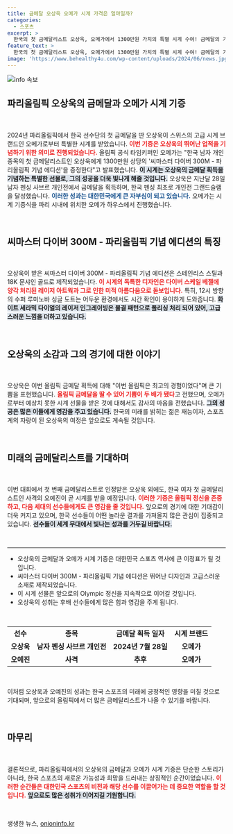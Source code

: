 ```yaml
---
title: 금메달 오상욱 오메가 시계 가격은 얼마일까?
categories:
  - 스포츠
excerpt: >
  한국의 첫 금메달리스트 오상욱, 오메가에서 1300만원 가치의 특별 시계 수여! 금메달의 기쁨을 두 배로 만든 이 시계는 올림픽 기념 에디션으로 독특한 디자인이 돋보인다. 오상욱의 소감을 통해 그의 환희를 느껴보세요!
feature_text: >
  한국의 첫 금메달리스트 오상욱, 오메가에서 1300만원 가치의 특별 시계 수여! 금메달의 기쁨을 두 배로 만든 이 시계는 올림픽 기념 에디션으로 독특한 디자인이 돋보인다. 오상욱의 소감을 통해 그의 환희를 느껴보세요!
image: 'https://www.behealthy4u.com/wp-content/uploads/2024/06/news.jpg'
---
```


<p><img src="https://www.behealthy4u.com/wp-content/uploads/2024/06/news.jpg" alt="info 속보" /></p>

<h2 data-ke-size="size26">파리올림픽 오상욱의 금메달과 오메가 시계 기증</h2>

<p data-ke-size="size16">&nbsp;</p>

<p data-ke-size="size16">2024년 파리올림픽에서 한국 선수단의 첫 금메달을 딴 오상욱이 스위스의 고급 시계 브랜드인 오메가로부터 특별한 시계를 받았습니다. <b><span style="color: #ee2323;">이번 기증은 오상욱의 뛰어난 업적을 기념하기 위한 의미로 진행되었습니다.</span></b> 올림픽 공식 타임키퍼인 오메가는 "한국 남자 개인 종목의 첫 금메달리스트인 오상욱에게 1300만원 상당의 '씨마스터 다이버 300M - 파리올림픽 기념 에디션'을 증정한다"고 발표했습니다. <b><span style="background-color: #21538527;">이 시계는 오상욱의 금메달 획득을 기념하는 특별한 선물로, 그의 성공을 더욱 빛나게 해줄 것입니다.</span></b> 오상욱은 지난달 28일 남자 펜싱 사브르 개인전에서 금메달을 획득하며, 한국 펜싱 최초로 개인전 그랜드슬램을 달성했습니다. <b><span style="color: #1a5490;">이러한 성과는 대한민국에게 큰 자부심이 되고 있습니다.</span></b> 오메가는 시계 기증식을 파리 시내에 위치한 오메가 하우스에서 진행했습니다.</p>

<p data-ke-size="size16">&nbsp;</p>

<h2 data-ke-size="size26">씨마스터 다이버 300M - 파리올림픽 기념 에디션의 특징</h2>

<p data-ke-size="size16">&nbsp;</p>

<p data-ke-size="size16">오상욱이 받은 씨마스터 다이버 300M - 파리올림픽 기념 에디션은 스테인리스 스틸과 18K 문샤인 골드로 제작되었습니다. <b><span style="color: #ee2323;">이 시계의 독특한 디자인은 다이버 스케일 베젤에 양각 처리된 레이저 아트웍과 그로 인한 미적 아름다움으로 돋보입니다.</span></b> 특히, 12시 방향의 수퍼 루미노바 싱글 도트는 어두운 환경에서도 시간 확인이 용이하게 도와줍니다. <b><span style="background-color: #21538527;">화이트 세라믹 다이얼의 레이저 인그레이빙은 물결 패턴으로 폴리싱 처리 되어 있어, 고급스러운 느낌을 더하고 있습니다.</span></b> 

<p data-ke-size="size16">&nbsp;</p>

<h2 data-ke-size="size26">오상욱의 소감과 그의 경기에 대한 이야기</h2>

<p data-ke-size="size16">&nbsp;</p>

<p data-ke-size="size16">오상욱은 이번 올림픽 금메달 획득에 대해 "이번 올림픽은 최고의 경험이었다"며 큰 기쁨을 표현했습니다. <b><span style="color: #ee2323;">올림픽 금메달을 딸 수 있어 기쁨이 두 배가 됐다</span></b>고 전했으며, 오메가로부터 예상치 못한 시계 선물을 받은 것에 대해서도 감사의 마음을 전했습니다. <b><span style="background-color: #21538527;">그의 성공은 많은 이들에게 영감을 주고 있습니다.</span></b> 한국의 미래를 밝히는 젊은 재능이자, 스포츠계의 자랑이 된 오상욱의 여정은 앞으로도 계속될 것입니다.</p>

<p data-ke-size="size16">&nbsp;</p>

<h2 data-ke-size="size26">미래의 금메달리스트를 기대하며</h2>

<p data-ke-size="size16">&nbsp;</p>

<p data-ke-size="size16">이번 대회에서 첫 번째 금메달리스트로 인정받은 오상욱 외에도, 한국 여자 첫 금메달리스트인 사격의 오예진이 곧 시계를 받을 예정입니다. <b><span style="color: #ee2323;">이러한 기증은 올림픽 정신을 존중하고, 다음 세대의 선수들에게도 큰 영감을 줄 것입니다.</span></b> 앞으로의 경기에 대한 기대감이 더욱 커지고 있으며, 한국 선수들이 어떤 놀라운 결과를 가져올지 많은 관심이 집중되고 있습니다. <b><span style="background-color: #21538527;">선수들이 세계 무대에서 빛나는 성과를 거두길 바랍니다.</span></b></p>

<p data-ke-size="size16">&nbsp;</p>

<hr />

<ul>
<li>오상욱의 금메달과 오메가 시계 기증은 대한민국 스포츠 역사에 큰 이정표가 될 것입니다.</li>
<li>씨마스터 다이버 300M - 파리올림픽 기념 에디션은 뛰어난 디자인과 고급스러운 소재로 제작되었습니다.</li>
<li>이 시계 선물은 앞으로의 Olympic 정신을 지속적으로 이어갈 것입니다.</li>
<li>오상욱의 성취는 후배 선수들에게 많은 힘과 영감을 주게 됩니다.</li>
<!-- 여기서 추가적인 내용 작성 -->
</ul>

<p data-ke-size="size16">&nbsp;</p>

<table style="width: 100%; border-collapse: collapse;">
<tr>
<td style="text-align: center; height: 17px;"><b>선수</b></td>
<td style="text-align: center; height: 17px;"><b>종목</b></td>
<td style="text-align: center; height: 17px;"><b>금메달 획득 일자</b></td>
<td style="text-align: center; height: 17px;"><b>시계 브랜드</b></td>
</tr>
<tr>
<td style="text-align: center; height: 17px;"><b>오상욱</b></td>
<td style="text-align: center; height: 17px;"><b>남자 펜싱 사브르 개인전</b></td>
<td style="text-align: center; height: 17px;"><b>2024년 7월 28일</b></td>
<td style="text-align: center; height: 17px;"><b>오메가</b></td>
</tr>
<tr>
<td style="text-align: center; height: 17px;"><b>오예진</b></td>
<td style="text-align: center; height: 17px;"><b>사격</b></td>
<td style="text-align: center; height: 17px;"><b>추후</b></td>
<td style="text-align: center; height: 17px;"><b>오메가</b></td>
</tr>
</table>

<p data-ke-size="size16">&nbsp;</p>

<p data-ke-size="size16">이처럼 오상욱과 오예진의 성과는 한국 스포츠의 미래에 긍정적인 영향을 미칠 것으로 기대되며, 앞으로의 올림픽에서 더 많은 금메달리스트가 나올 수 있기를 바랍니다.</p>

<p data-ke-size="size16">&nbsp;</p>

<h2 data-ke-size="size26">마무리</h2>

<p data-ke-size="size16">&nbsp;</p>

<p data-ke-size="size16">결론적으로, 파리올림픽에서의 오상욱의 금메달과 오메가 시계 기증은 단순한 스토리가 아니라, 한국 스포츠의 새로운 가능성과 희망을 드러내는 상징적인 순간이었습니다. <b><span style="color: #ee2323;">이러한 순간들은 대한민국 스포츠의 비전과 해당 선수를 이끌어가는 데 중요한 역할을 할 것입니다.</span></b> <b><span style="background-color: #21538527;">앞으로도 많은 성취가 이어지길 기원합니다.</span></b></p>

<p data-ke-size="size16">&nbsp;</p>
생생한 뉴스, <a href="https://onioninfo.kr" rel="dofollow">onioninfo.kr</a>


